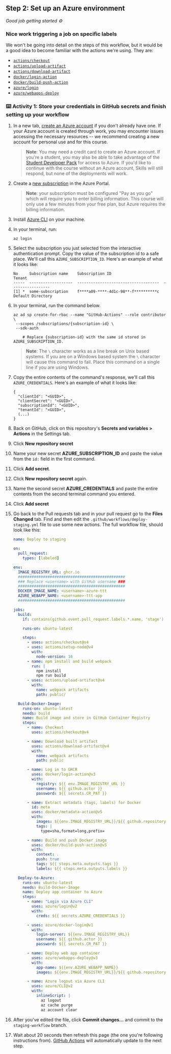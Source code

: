 <!--
  <<< Author notes: Step 2 >>>
  Start this step by acknowledging the previous step.
  Define terms and link to docs.github.com.
-->

## Step 2: Set up an Azure environment

_Good job getting started :gear:_

### Nice work triggering a job on specific labels

We won't be going into detail on the steps of this workflow, but it would be a good idea to become familiar with the actions we're using. They are:

- [`actions/checkout`](https://github.com/actions/checkout)
- [`actions/upload-artifact`](https://github.com/actions/upload-artifact)
- [`actions/download-artifact`](https://github.com/actions/download-artifact)
- [`docker/login-action`](https://github.com/docker/login-action)
- [`docker/build-push-action`](https://github.com/docker/build-push-action)
- [`azure/login`](https://github.com/Azure/login)
- [`azure/webapps-deploy`](https://github.com/Azure/webapps-deploy)

### :keyboard: Activity 1: Store your credentials in GitHub secrets and finish setting up your workflow

1.  In a new tab, [create an Azure account](https://azure.microsoft.com/en-us/free/) if you don't already have one. If your Azure account is created through work, you may encounter issues accessing the necessary resources -- we recommend creating a new account for personal use and for this course.
    > **Note**: You may need a credit card to create an Azure account. If you're a student, you may also be able to take advantage of the [Student Developer Pack](https://education.github.com/pack) for access to Azure. If you'd like to continue with the course without an Azure account, Skills will still respond, but none of the deployments will work.
1.  Create a [new subscription](https://docs.microsoft.com/en-us/azure/cost-management-billing/manage/create-subscription) in the Azure Portal.
    > **Note**: your subscription must be configured "Pay as you go" which will require you to enter billing information. This course will only use a few minutes from your free plan, but Azure requires the billing information.
1.  Install [Azure CLI](https://docs.microsoft.com/en-us/cli/azure/install-azure-cli?view=azure-cli-latest) on your machine.
1.  In your terminal, run:
    ```shell
    az login
    ```
1.  Select the subscription you just selected from the interactive authentication prompt. Copy the value of the subscription id to a safe place. We'll call this `AZURE_SUBSCRIPTION_ID`. Here's an example of what it looks like:
    ```shell
    No     Subscription name    Subscription ID                       Tenant
    -----  -------------------  ------------------------------------  -----------------
    [1] *  some-subscription    f****a09-****-4d1c-98**-f**********c  Default Directory
    ```
1.  In your terminal, run the command below.

    ```shell
    az ad sp create-for-rbac --name "GitHub-Actions" --role contributor \
     --scopes /subscriptions/{subscription-id} \
     --sdk-auth

        # Replace {subscription-id} with the same id stored in AZURE_SUBSCRIPTION_ID.
    ```

    > **Note**: The `\` character works as a line break on Unix based systems. If you are on a Windows based system the `\` character will cause this command to fail. Place this command on a single line if you are using Windows.

1.  Copy the entire contents of the command's response, we'll call this `AZURE_CREDENTIALS`. Here's an example of what it looks like:
    ```shell
    {
      "clientId": "<GUID>",
      "clientSecret": "<GUID>",
      "subscriptionId": "<GUID>",
      "tenantId": "<GUID>",
      (...)
    }
    ```
1.  Back on GitHub, click on this repository's **Secrets and variables > Actions** in the Settings tab.
1.  Click **New repository secret**
1.  Name your new secret **AZURE_SUBSCRIPTION_ID** and paste the value from the `id:` field in the first command.
1.  Click **Add secret**.
1.  Click **New repository secret** again.
1.  Name the second secret **AZURE_CREDENTIALS** and paste the entire contents from the second terminal command you entered.
1.  Click **Add secret**
1.  Go back to the Pull requests tab and in your pull request go to the **Files Changed** tab. Find and then edit the `.github/workflows/deploy-staging.yml` file to use some new actions. The full workflow file, should look like this:
    ```yaml
    name: Deploy to staging

    on:
      pull_request:
        types: [labeled]

    env:
      IMAGE_REGISTRY_URL: ghcr.io
      ###############################################
      ### Replace <username> with GitHub username ###
      ###############################################
      DOCKER_IMAGE_NAME: <username>-azure-ttt
      AZURE_WEBAPP_NAME: <username>-ttt-app
      ###############################################

    jobs:
      build:
        if: contains(github.event.pull_request.labels.*.name, 'stage')

        runs-on: ubuntu-latest

        steps:
          - uses: actions/checkout@v4
          - uses: actions/setup-node@v4
            with:
              node-version: 16
          - name: npm install and build webpack
            run: |
              npm install
              npm run build
          - uses: actions/upload-artifact@v4
            with:
              name: webpack artifacts
              path: public/

      Build-Docker-Image:
        runs-on: ubuntu-latest
        needs: build
        name: Build image and store in GitHub Container Registry
        steps:
          - name: Checkout
            uses: actions/checkout@v4

          - name: Download built artifact
            uses: actions/download-artifact@v4
            with:
              name: webpack artifacts
              path: public

          - name: Log in to GHCR
            uses: docker/login-action@v3
            with:
              registry: ${{ env.IMAGE_REGISTRY_URL }}
              username: ${{ github.actor }}
              password: ${{ secrets.CR_PAT }}

          - name: Extract metadata (tags, labels) for Docker
            id: meta
            uses: docker/metadata-action@v5
            with:
              images: ${{env.IMAGE_REGISTRY_URL}}/${{ github.repository }}/${{env.DOCKER_IMAGE_NAME}}
              tags: |
                type=sha,format=long,prefix=

          - name: Build and push Docker image
            uses: docker/build-push-action@v5
            with:
              context: .
              push: true
              tags: ${{ steps.meta.outputs.tags }}
              labels: ${{ steps.meta.outputs.labels }}

      Deploy-to-Azure:
        runs-on: ubuntu-latest
        needs: Build-Docker-Image
        name: Deploy app container to Azure
        steps:
          - name: "Login via Azure CLI"
            uses: azure/login@v2
            with:
              creds: ${{ secrets.AZURE_CREDENTIALS }}

          - uses: azure/docker-login@v1
            with:
              login-server: ${{env.IMAGE_REGISTRY_URL}}
              username: ${{ github.actor }}
              password: ${{ secrets.CR_PAT }}

          - name: Deploy web app container
            uses: azure/webapps-deploy@v3
            with:
              app-name: ${{env.AZURE_WEBAPP_NAME}}
              images: ${{env.IMAGE_REGISTRY_URL}}/${{ github.repository }}/${{env.DOCKER_IMAGE_NAME}}:${{ github.sha }}

          - name: Azure logout via Azure CLI
            uses: azure/CLI@v2
            with:
              inlineScript: |
                az logout
                az cache purge
                az account clear
    ```
1. After you've edited the file, click **Commit changes...** and commit to the `staging-workflow` branch.
1. Wait about 20 seconds then refresh this page (the one you're following instructions from). [GitHub Actions](https://docs.github.com/en/actions) will automatically update to the next step.
